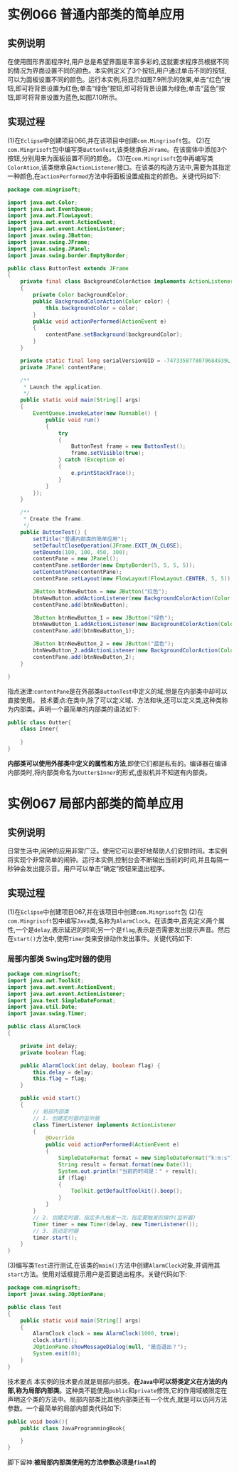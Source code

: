# 实例066 普通内部类的简单应用
## 实例说明
在使用图形界面程序时,用户总是希望界面是丰富多彩的,这就要求程序员根据不同的情况为界面设置不同的颜色。本实例定义了3个按钮,用户通过单击不同的按钮,可以为面板设置不同的颜色。运行本实例,将显示如图7.9所示的效果,单击“红色”按钮,即可将背景设置为红色;单击“绿色”按钮,即可将背景设置为绿色;单击“蓝色”按钮,即可将背景设置为蓝色,如图7.10所示。
## 实现过程
(1)在`Eclipse`中创建项目066,并在该项目中创建`com.Mingrisoft`包。
(2)在`com.Mingrisoft`包中编写类`ButtonTest`,该类继承自`JFrame`。在该窗体中添加3个按钮,分别用来为面板设置不同的颜色。
(3)在`com.Mingrisoft`包中再编写类`ColorAtion`,该类继承自`ActionListener`接口。在该类的构造方法中,需要为其指定一种颜色,在`actionPerformed`方法中将面板设置成指定的颜色。关键代码如下:
```java
package com.mingrisoft;

import java.awt.Color;
import java.awt.EventQueue;
import java.awt.FlowLayout;
import java.awt.event.ActionEvent;
import java.awt.event.ActionListener;
import javax.swing.JButton;
import javax.swing.JFrame;
import javax.swing.JPanel;
import javax.swing.border.EmptyBorder;

public class ButtonTest extends JFrame
{
    private final class BackgroundColorAction implements ActionListener
    {
        private Color backgroundColor;
        public BackgroundColorAction(Color color) {
            this.backgroundColor = color;
        }
        public void actionPerformed(ActionEvent e)
        {
            contentPane.setBackground(backgroundColor);
        }
    }

    private static final long serialVersionUID = -7473358778079684939L;
    private JPanel contentPane;

    /**
     * Launch the application.
     */
    public static void main(String[] args)
    {
        EventQueue.invokeLater(new Runnable() {
            public void run()
            {
                try
                {
                    ButtonTest frame = new ButtonTest();
                    frame.setVisible(true);
                } catch (Exception e)
                {
                    e.printStackTrace();
                }
            }
        });
    }

    /**
     * Create the frame.
     */
    public ButtonTest() {
        setTitle("普通内部类的简单应用");
        setDefaultCloseOperation(JFrame.EXIT_ON_CLOSE);
        setBounds(100, 100, 450, 300);
        contentPane = new JPanel();
        contentPane.setBorder(new EmptyBorder(5, 5, 5, 5));
        setContentPane(contentPane);
        contentPane.setLayout(new FlowLayout(FlowLayout.CENTER, 5, 5));

        JButton btnNewButton = new JButton("红色");
        btnNewButton.addActionListener(new BackgroundColorAction(Color.red));
        contentPane.add(btnNewButton);

        JButton btnNewButton_1 = new JButton("绿色");
        btnNewButton_1.addActionListener(new BackgroundColorAction(Color.green));
        contentPane.add(btnNewButton_1);

        JButton btnNewButton_2 = new JButton("蓝色");
        btnNewButton_2.addActionListener(new BackgroundColorAction(Color.blue));
        contentPane.add(btnNewButton_2);
    }

}
```
指点迷津:`contentPane`是在外部类`ButtonTest`中定义的域,但是在内部类中却可以直接使用。
技术要点:在类中,除了可以定义域、方法和块,还可以定义类,这种类称为内部类。声明一个最简单的内部类的语法如下:
```java
public class Outter{
    class Inner{
        
    }
}
```
**内部类可以使用外部类中定义的属性和方法**,即使它们都是私有的。编译器在编译内部类时,将内部类命名为`Outter$Inner`的形式,虚拟机并不知道有内部类。
# 实例067 局部内部类的简单应用
## 实例说明
日常生活中,闹钟的应用非常广泛。使用它可以更好地帮助人们安排时间。本实例将实现个非常简单的闹钟。运行本实例,控制台会不断输出当前的时间,并且每隔一秒钟会发出提示音。用户可以单击“确定”按钮来退出程序。
## 实现过程
(1)在`Eclipse`中创建项目067,并在该项目中创建`com.Mingrisoft`包
(2)在`com.Mingrisoft`包中编写`Java`类,名称为`AlarmClock`。在该类中,首先定义两个属性,一个是`delay`,表示延迟的时间;另一个是`flag`,表示是否需要发出提示声音。然后在`start()`方法中,使用`Timer`类来安排动作发出事件。关键代码如下:
### 局部内部类 Swing定时器的使用
```java
package com.mingrisoft;
import java.awt.Toolkit;
import java.awt.event.ActionEvent;
import java.awt.event.ActionListener;
import java.text.SimpleDateFormat;
import java.util.Date;
import javax.swing.Timer;

public class AlarmClock
{

    private int delay;
    private boolean flag;

    public AlarmClock(int delay, boolean flag) {
        this.delay = delay;
        this.flag = flag;
    }

    public void start()
    {
        // 局部内部类
        // 1. 创建定时器的监听器
        class TimerListener implements ActionListener
        {
            @Override
            public void actionPerformed(ActionEvent e)
            {
                SimpleDateFormat format = new SimpleDateFormat("k:m:s");
                String result = format.format(new Date());
                System.out.println("当前的时间是：" + result);
                if (flag)
                {
                    Toolkit.getDefaultToolkit().beep();
                }
            }
        }
        // 2. 创建定时器，指定多久触发一次，指定要触发的操作(监听器)
        Timer timer = new Timer(delay, new TimerListener());
        // 3. 启动定时器
        timer.start();
    }
}
```
(3)编写类`Test`进行测试,在该类的`main()`方法中创建`AlarmClock`对象,并调用其`start`方法。使用对话框提示用户是否要退出程序。关键代码如下:
```java
package com.mingrisoft;
import javax.swing.JOptionPane;

public class Test
{
    public static void main(String[] args)
    {
        AlarmClock clock = new AlarmClock(1000, true);
        clock.start();
        JOptionPane.showMessageDialog(null, "是否退出？");
        System.exit(0);
    }
}
```
技术要点
本实例的技术要点就是局部内部类。**在`Java`中可以将类定义在方法的内部,称为局部内部类**。这种类不能使用`public`和`private`修饰,它的作用域被限定在声明这个类的方法中。局部内部类比其他内部类还有一个优点,就是可以访问方法参数。一个最简单的局部内部类代码如下:
```java
public void book(){
    public class JavaProgrammingBook{

    }
}
```
脚下留神:**被局部内部类使用的方法参数必须是`final`的**